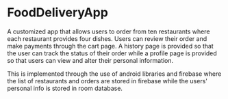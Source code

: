 # FoodDeliveryApp

A customized app that allows users to order from ten restaurants where each restaurant provides four dishes. Users can review their order and make payments through the cart page. A history page is provided so that the user can track the status of their order while a profile page is provided so that users can view and alter their personal information.

This is implemented through the use of android libraries and firebase where the list of restaurants and orders are stored in firebase while the users' personal info is stored in room database.

